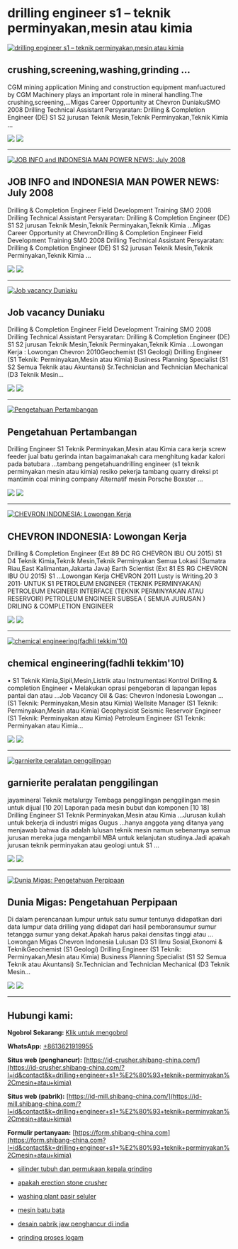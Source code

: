 # drilling engineer s1 – teknik perminyakan,mesin atau kimia

<a href="https://swt.shibang-china.com/?l=id&img&k=drilling+engineer+s1+%E2%80%93+teknik+perminyakan%2Cmesin+atau+kimia" target="_blank">![drilling engineer s1 – teknik perminyakan,mesin atau kimia](http://static.shibang-china.com/all-800x300/1057.jpg)</a>

## crushing,screening,washing,grinding …
CGM mining application Mining and construction equipment manfuactured by CGM Machinery plays an important role in mineral handling.The crushing,screening,…Migas Career Opportunity at Chevron DuniakuSMO 2008 Drilling Technical Assistant Persyaratan: Drilling & Completion Engineer (DE) S1 S2 jurusan Teknik Mesin,Teknik Perminyakan,Teknik Kimia …


<a href="https://whatsapp.shibangsoft.com/WhatsApp.php" target="_blank" title="WhatsApp">![](http://static.shibang-china.com/icon/whatsapp.png)</a> <a href="https://swt.shibang-china.com/?l=id&icon&k=drilling+engineer+s1+%E2%80%93+teknik+perminyakan%2Cmesin+atau+kimia" target="_blank">![](http://static.shibang-china.com/icon/chat-id.png)</a>

---

<a href="https://swt.shibang-china.com/?l=id&img&k=drilling+engineer+s1+%E2%80%93+teknik+perminyakan%2Cmesin+atau+kimia" target="_blank">![JOB INFO and INDONESIA MAN POWER NEWS: July 2008](http://static.shibang-china.com/all-800x300/502.jpg)</a>

## JOB INFO and INDONESIA MAN POWER NEWS: July 2008
Drilling & Completion Engineer Field Development Training SMO 2008 Drilling Technical Assistant Persyaratan: Drilling & Completion Engineer (DE) S1 S2 jurusan Teknik Mesin,Teknik Perminyakan,Teknik Kimia …Migas Career Opportunity at ChevronDrilling & Completion Engineer Field Development Training SMO 2008 Drilling Technical Assistant Persyaratan: Drilling & Completion Engineer (DE) S1 S2 jurusan Teknik Mesin,Teknik Perminyakan,Teknik Kimia …


<a href="https://whatsapp.shibangsoft.com/WhatsApp.php" target="_blank" title="WhatsApp">![](http://static.shibang-china.com/icon/whatsapp.png)</a> <a href="https://swt.shibang-china.com/?l=id&icon&k=drilling+engineer+s1+%E2%80%93+teknik+perminyakan%2Cmesin+atau+kimia" target="_blank">![](http://static.shibang-china.com/icon/chat-id.png)</a>

---

<a href="https://swt.shibang-china.com/?l=id&img&k=drilling+engineer+s1+%E2%80%93+teknik+perminyakan%2Cmesin+atau+kimia" target="_blank">![Job vacancy Duniaku](http://static.shibang-china.com/all-800x300/1407.jpg)</a>

## Job vacancy Duniaku
Drilling & Completion Engineer Field Development Training SMO 2008 Drilling Technical Assistant Persyaratan: Drilling & Completion Engineer (DE) S1 S2 jurusan Teknik Mesin,Teknik Perminyakan,Teknik Kimia …Lowongan Kerja : Lowongan Chevron 2010Geochemist (S1 Geologi) Drilling Engineer (S1 Teknik: Perminyakan,Mesin atau Kimia) Business Planning Specialist (S1 S2 Semua Teknik atau Akuntansi) Sr.Technician and Technician Mechanical (D3 Teknik Mesin…


<a href="https://whatsapp.shibangsoft.com/WhatsApp.php" target="_blank" title="WhatsApp">![](http://static.shibang-china.com/icon/whatsapp.png)</a> <a href="https://swt.shibang-china.com/?l=id&icon&k=drilling+engineer+s1+%E2%80%93+teknik+perminyakan%2Cmesin+atau+kimia" target="_blank">![](http://static.shibang-china.com/icon/chat-id.png)</a>

---

<a href="https://swt.shibang-china.com/?l=id&img&k=drilling+engineer+s1+%E2%80%93+teknik+perminyakan%2Cmesin+atau+kimia" target="_blank">![Pengetahuan Pertambangan](http://static.shibang-china.com/all-800x300/1425.jpg)</a>

## Pengetahuan Pertambangan
Drilling Engineer S1 Teknik Perminyakan,Mesin atau Kimia cara kerja screw feeder jual batu gerinda intan bagaimanakah cara menghitung kadar kalori pada batubara …tambang pengetahuandrilling engineer (s1 teknik perminyakan mesin atau kimia) resiko pekerja tambang quarry direksi pt mantimin coal mining company Alternatif mesin Porsche Boxster …


<a href="https://whatsapp.shibangsoft.com/WhatsApp.php" target="_blank" title="WhatsApp">![](http://static.shibang-china.com/icon/whatsapp.png)</a> <a href="https://swt.shibang-china.com/?l=id&icon&k=drilling+engineer+s1+%E2%80%93+teknik+perminyakan%2Cmesin+atau+kimia" target="_blank">![](http://static.shibang-china.com/icon/chat-id.png)</a>

---

<a href="https://swt.shibang-china.com/?l=id&img&k=drilling+engineer+s1+%E2%80%93+teknik+perminyakan%2Cmesin+atau+kimia" target="_blank">![CHEVRON INDONESIA: Lowongan Kerja](http://static.shibang-china.com/all-800x300/1439.jpg)</a>

## CHEVRON INDONESIA: Lowongan Kerja
Drilling & Completion Engineer (Ext 89 DC RG CHEVRON IBU OU 2015) S1 D4 Teknik Kimia,Teknik Mesin,Teknik Perminyakan Semua Lokasi (Sumatra Riau,East Kalimantan,Jakarta Java) Earth Scientist (Ext 81 ES RG CHEVRON IBU OU 2015) S1 …Lowongan Kerja CHEVRON 2011 Lusty is Writing.20 3 2011· UNTUK S1 PETROLEUM ENGINEER (TEKNIK PERMINYAKAN) PETROLEUM ENGINEER INTERFACE (TEKNIK PERMINYAKAN ATAU RESERVOIR) PETROLEUM ENGINEER SUBSEA ( SEMUA JURUSAN ) DRILING & COMPLETION ENGINEER


<a href="https://whatsapp.shibangsoft.com/WhatsApp.php" target="_blank" title="WhatsApp">![](http://static.shibang-china.com/icon/whatsapp.png)</a> <a href="https://swt.shibang-china.com/?l=id&icon&k=drilling+engineer+s1+%E2%80%93+teknik+perminyakan%2Cmesin+atau+kimia" target="_blank">![](http://static.shibang-china.com/icon/chat-id.png)</a>

---

<a href="https://swt.shibang-china.com/?l=id&img&k=drilling+engineer+s1+%E2%80%93+teknik+perminyakan%2Cmesin+atau+kimia" target="_blank">![chemical engineering(fadhli tekkim'10)](http://static.shibang-china.com/all-800x300/1443.jpg)</a>

## chemical engineering(fadhli tekkim'10)
• S1 Teknik Kimia,Sipil,Mesin,Listrik atau Instrumentasi Kontrol Drilling & completion Engineer • Melakukan oprasi pengeboran di lapangan lepas pantai dan atau …Job Vacancy Oil & Gas: Chevron Indonesia Lowongan …(S1 Teknik: Perminyakan,Mesin atau Kimia) Wellsite Manager (S1 Teknik: Perminyakan,Mesin atau Kimia) Geophysicist Seismic Reservoir Engineer (S1 Teknik: Perminyakan atau Kimia) Petroleum Engineer (S1 Teknik: Perminyakan atau Kimia…


<a href="https://whatsapp.shibangsoft.com/WhatsApp.php" target="_blank" title="WhatsApp">![](http://static.shibang-china.com/icon/whatsapp.png)</a> <a href="https://swt.shibang-china.com/?l=id&icon&k=drilling+engineer+s1+%E2%80%93+teknik+perminyakan%2Cmesin+atau+kimia" target="_blank">![](http://static.shibang-china.com/icon/chat-id.png)</a>

---

<a href="https://swt.shibang-china.com/?l=id&img&k=drilling+engineer+s1+%E2%80%93+teknik+perminyakan%2Cmesin+atau+kimia" target="_blank">![garnierite peralatan penggilingan](http://static.shibang-china.com/all-800x300/1296.jpg)</a>

## garnierite peralatan penggilingan
jayamineral Teknik metalurgy Tembaga penggilingan penggilingan mesin untuk dijual [10 20] Laporan pada mesin bubut dan komponen [10 18] Drilling Engineer S1 Teknik Perminyakan,Mesin atau Kimia …Jurusan kuliah untuk bekerja di industri migas Gugus …hanya anggota yang ditanya yang menjawab bahwa dia adalah lulusan teknik mesin namun sebenarnya semua jurusan mereka juga mengambil MBA untuk kelanjutan studinya.Jadi apakah jurusan teknik perminyakan atau geologi untuk S1 …


<a href="https://whatsapp.shibangsoft.com/WhatsApp.php" target="_blank" title="WhatsApp">![](http://static.shibang-china.com/icon/whatsapp.png)</a> <a href="https://swt.shibang-china.com/?l=id&icon&k=drilling+engineer+s1+%E2%80%93+teknik+perminyakan%2Cmesin+atau+kimia" target="_blank">![](http://static.shibang-china.com/icon/chat-id.png)</a>

---

<a href="https://swt.shibang-china.com/?l=id&img&k=drilling+engineer+s1+%E2%80%93+teknik+perminyakan%2Cmesin+atau+kimia" target="_blank">![Dunia Migas: Pengetahuan Perpipaan](http://static.shibang-china.com/all-800x300/1120.jpg)</a>

## Dunia Migas: Pengetahuan Perpipaan
Di dalam perencanaan lumpur untuk satu sumur tentunya didapatkan dari data lumpur data drilling yang didapat dari hasil pemboransumur sumur tetangga sumur yang dekat.Apakah harus pakai densitas tinggi atau …Lowongan Migas Chevron Indonesia Lulusan D3 S1 Ilmu Sosial,Ekonomi & TeknikGeochemist (S1 Geologi) Drilling Engineer (S1 Teknik: Perminyakan,Mesin atau Kimia) Business Planning Specialist (S1 S2 Semua Teknik atau Akuntansi) Sr.Technician and Technician Mechanical (D3 Teknik Mesin…


<a href="https://whatsapp.shibangsoft.com/WhatsApp.php" target="_blank" title="WhatsApp">![](http://static.shibang-china.com/icon/whatsapp.png)</a> <a href="https://swt.shibang-china.com/?l=id&icon&k=drilling+engineer+s1+%E2%80%93+teknik+perminyakan%2Cmesin+atau+kimia" target="_blank">![](http://static.shibang-china.com/icon/chat-id.png)</a>

---
## Hubungi kami:

**Ngobrol Sekarang:** [Klik untuk mengobrol](https://swt.shibang-china.com?l=id&contact&k=drilling+engineer+s1+%E2%80%93+teknik+perminyakan%2Cmesin+atau+kimia)

**WhatsApp:**  [+8613621919955](https://whatsapp.shibangsoft.com/WhatsApp.php)

**Situs web (penghancur):** [https://id-crusher.shibang-china.com/](https://id-crusher.shibang-china.com/?l=id&contact&k=drilling+engineer+s1+%E2%80%93+teknik+perminyakan%2Cmesin+atau+kimia)

**Situs web (pabrik):** [https://id-mill.shibang-china.com/](https://id-mill.shibang-china.com/?l=id&contact&k=drilling+engineer+s1+%E2%80%93+teknik+perminyakan%2Cmesin+atau+kimia)

**Formulir pertanyaan:** [https://form.shibang-china.com](https://form.shibang-china.com?l=id&contact&k=drilling+engineer+s1+%E2%80%93+teknik+perminyakan%2Cmesin+atau+kimia)

* [silinder tubuh dan permukaan kepala grinding](../25/silinder%20tubuh%20dan%20permukaan%20kepala%20grinding.md)

* [apakah erection stone crusher](../17/apakah%20erection%20stone%20crusher.md)

* [washing plant pasir seluler](../27/washing%20plant%20pasir%20seluler.md)

* [mesin batu bata](../26/mesin%20batu%20bata.md)

* [desain pabrik jaw penghancur di india](../23/desain%20pabrik%20jaw%20penghancur%20di%20india.md)

* [grinding proses logam](../30/grinding%20proses%20logam.md)